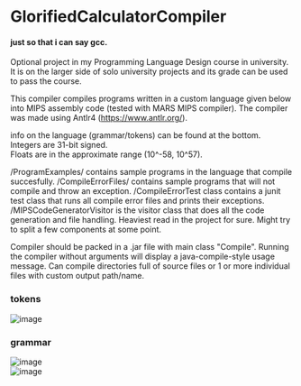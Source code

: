 # GlorifiedCalculatorCompiler

#### just so that i can say gcc.

Optional project in my Programming Language Design course in university. It is on the larger side of solo university projects and its grade can be used to pass the course.

This compiler compiles programs written in a custom language given below into MIPS assembly code (tested with MARS MIPS compiler).
The compiler was made using Antlr4 (https://www.antlr.org/).

info on the language (grammar/tokens) can be found at the bottom.  
Integers are 31-bit signed.  
Floats are in the approximate range (10^-58, 10^57).  
          
/ProgramExamples/ contains sample programs in the language that compile succesfully.
/CompileErrorFiles/ contains sample programs that will not compile and throw an exception.
/CompileErrorTest class contains a junit test class that runs all compile error files and prints their exceptions.
/MIPSCodeGeneratorVisitor is the visitor class that does all the code generation and file handling. Heaviest read in the project for sure. Might try to split a few components
  at some point.

Compiler should be packed in a .jar file with main class "Compile". Running the compiler without arguments will display a java-compile-style usage message.
Can compile directories full of source files or 1 or more individual files with custom output path/name.  

### tokens  


![image](https://drive.google.com/uc?export=view&id=1W_n2qwcYk67VIpmdRI1U8P15L6vmzft4)  

### grammar
![image](https://drive.google.com/uc?export=view&id=1yekZ9DyQ4Q4wsGDXaGpooPZK_-F-DATE)  
![image](https://drive.google.com/uc?export=view&id=1376G4YobUl6MSBXV-4yvMOS2UWC9qLWb)  
